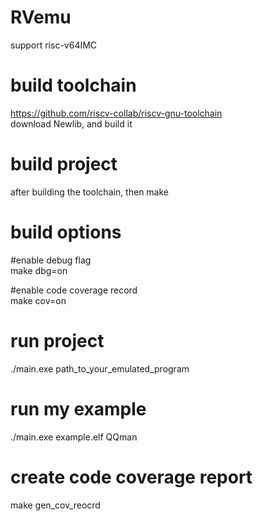 # RVemu
support risc-v64IMC

# build toolchain
https://github.com/riscv-collab/riscv-gnu-toolchain  
download Newlib, and build it  


# build project
after building the toolchain, then
make
# build options
#enable debug flag  
make dbg=on  
  
#enable code coverage record  
make cov=on  

# run project
./main.exe path_to_your_emulated_program

# run my example 
./main.exe example.elf QQman 

# create code coverage report
make gen_cov_reocrd
